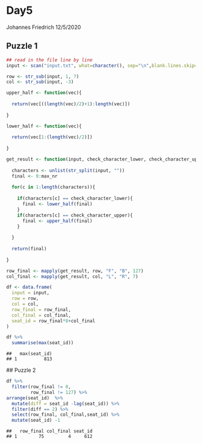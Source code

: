 Day5
================
Johannes Friedrich
12/5/2020

## Puzzle 1

``` r
## read in the file line by line
input <- scan("input.txt", what=character(), sep="\n",blank.lines.skip=FALSE)
```

``` r
row <- str_sub(input, 1, 7)
col <- str_sub(input, -3)
```

``` r
upper_half <- function(vec){
  
  return(vec[((length(vec)/2)+1):length(vec)])
  
}

lower_half <- function(vec){
  
  return(vec[1:(length(vec)/2)])
  
}

get_result <- function(input, check_character_lower, check_character_upper, max_nr){
  
  characters <- unlist(str_split(input, ""))
  final <- 0:max_nr
  
  for(c in 1:length(characters)){
    
    if(characters[c] == check_character_lower){
      final <- lower_half(final)
    }
    if(characters[c] == check_character_upper){
      final <- upper_half(final)
    }
  
  }
  
  return(final)
  
}
```

``` r
row_final <- mapply(get_result, row, "F", "B", 127)
col_final <- mapply(get_result, col, "L", "R", 7)
```

``` r
df <- data.frame(
  input = input, 
  row = row,
  col = col,
  row_final = row_final,
  col_final = col_final,
  seat_id = row_final*8+col_final
)
```

``` r
df %>% 
  summarise(max(seat_id))
```

    ##   max(seat_id)
    ## 1          813

\#\# Puzzle 2

``` r
df %>% 
  filter(row_final != 0,
         row_final != 127) %>% 
arrange(seat_id)  %>% 
  mutate(diff = seat_id -lag(seat_id)) %>% 
  filter(diff == 2) %>% 
  select(row_final, col_final,seat_id) %>% 
  mutate(seat_id) -1
```

    ##   row_final col_final seat_id
    ## 1        75         4     612
